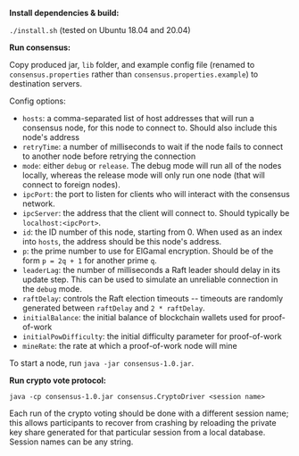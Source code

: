 **Install dependencies & build:**

`./install.sh` (tested on Ubuntu 18.04 and 20.04)

**Run consensus:**

Copy produced jar, `lib` folder, and example config file (renamed to `consensus.properties` rather than `consensus.properties.example`) to destination servers.

Config options:
* `hosts`: a comma-separated list of host addresses that will run a consensus node, for this node to connect to. Should also include this node's address
* `retryTime`: a number of milliseconds to wait if the node fails to connect to another node before retrying the connection
* `mode`: either `debug` or `release`. The debug mode will run all of the nodes locally, whereas the release mode will only run one node (that will connect to foreign nodes).
* `ipcPort`: the port to listen for clients who will interact with the consensus network.
* `ipcServer`: the address that the client will connect to. Should typically be `localhost:<ipcPort>`.
* `id`: the ID number of this node, starting from 0. When used as an index into `hosts`, the address should be this node's address.
* `p`: the prime number to use for ElGamal encryption. Should be of the form `p = 2q + 1` for another prime `q`.
* `leaderLag`: the number of milliseconds a Raft leader should delay in its update step. This can be used to simulate an unreliable connection in the `debug` mode.
* `raftDelay`: controls the Raft election timeouts -- timeouts are randomly generated between `raftDelay` and `2 * raftDelay`.
* `initialBalance`: the initial balance of blockchain wallets used for proof-of-work
* `initialPowDifficulty`: the initial difficulty parameter for proof-of-work
* `mineRate`: the rate at which a proof-of-work node will mine

To start a node, run `java -jar consensus-1.0.jar`.

**Run crypto vote protocol:**

`java -cp consensus-1.0.jar consensus.CryptoDriver <session name>`

Each run of the crypto voting should be done with a different session name; this allows participants to recover from crashing by reloading the private key share generated for that particular session from a local database. Session names can be any string.
